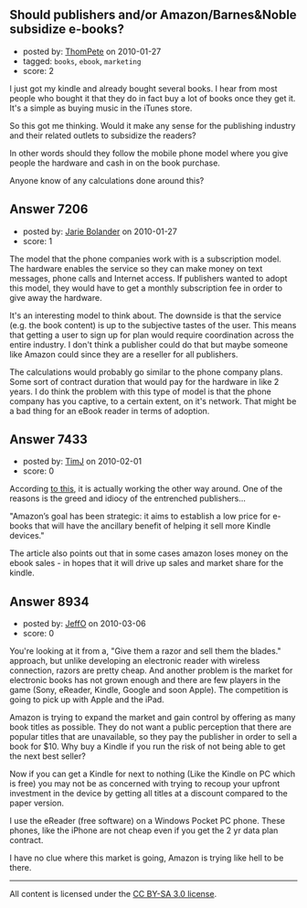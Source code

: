 ## Should publishers and/or Amazon/Barnes&Noble subsidize e-books?

- posted by: [ThomPete](https://stackexchange.com/users/-1/1186-thompete) on 2010-01-27
- tagged: `books`, `ebook`, `marketing`
- score: 2

I just got my kindle and already bought several books. I hear from most people who bought it that they do in fact buy a lot of books once they get it. It's a simple as buying music in the iTunes store.

So this got me thinking. Would it make any sense for the publishing industry and their related outlets to subsidize the readers?

In other words should they follow the mobile phone model where you give people the hardware and cash in on the book purchase.

Anyone know of any calculations done around this?


## Answer 7206

- posted by: [Jarie Bolander](https://stackexchange.com/users/-1/585-jarie-bolander) on 2010-01-27
- score: 1

The model that the phone companies work with is a subscription model. The hardware enables the service so they can make money on text messages, phone calls and Internet access. If publishers wanted to adopt this model, they would have to get a monthly subscription fee in order to give away the hardware.

It's an interesting model to think about. The downside is that the service (e.g. the book content) is up to the subjective tastes of the user. This means that getting a user to sign up for plan would require coordination across the entire industry. I don't think a publisher could do that but maybe someone like Amazon could since they are a reseller for all publishers.

The calculations would probably go similar to the phone company plans. Some sort of contract duration that would pay for the hardware in like 2 years. I do think the problem with this type of model is that the phone company has you captive, to a certain extent, on it's network. That might be a bad thing for an eBook reader in terms of adoption.


## Answer 7433

- posted by: [TimJ](https://stackexchange.com/users/-1/1172-timj) on 2010-02-01
- score: 0

<p>According <a href="http://www.nytimes.com/2010/02/01/technology/companies/01amazonweb.html?8dpc" rel="nofollow">to this</a>, it is actually working the other way around.  One of the reasons is the greed and idiocy of the entrenched publishers...</p>

<p>"Amazon’s goal has been strategic: it aims to establish a low price for e-books that will have the ancillary benefit of helping it sell more Kindle devices."</p>

<p>The article also points out that in some cases amazon loses money on the ebook sales - in hopes that it will drive up sales and market share for the kindle.  </p>



## Answer 8934

- posted by: [JeffO](https://stackexchange.com/users/-1/1796-jeffo) on 2010-03-06
- score: 0

You're looking at it from a, "Give them a razor and sell them the blades." approach, but unlike developing an electronic reader with wireless connection, razors are pretty cheap. And another problem is the market for electronic books has not grown enough and there are few players in the game (Sony, eReader, Kindle, Google and soon Apple). The competition is going to pick up with Apple and the iPad. 

Amazon is trying to expand the market and gain control by offering as many book titles as possible. They do not want a public perception that there are popular titles that are unavailable, so they pay the publisher in order to sell a book for $10. Why buy a Kindle if you run the risk of not being able to get the next best seller? 

Now if you can get a Kindle for next to nothing (Like the Kindle on PC which is free) you may not be as concerned with trying to recoup your upfront investment in the device by getting all titles at a discount compared to the paper version.

I use the eReader (free software) on a Windows Pocket PC phone. These phones, like the iPhone are not cheap even if you get the 2 yr data plan contract.

I have no clue where this market is going, Amazon is trying like hell to be there.



---

All content is licensed under the [CC BY-SA 3.0 license](https://creativecommons.org/licenses/by-sa/3.0/).
